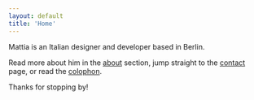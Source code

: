 ```yaml
---
layout: default
title: 'Home'
---
```


<p class="h2">
Mattia is an Italian designer and developer based in Berlin.
</p>

Read more about him in the [about](about "About page") section, jump straight to the [contact](contact "Contact page") page, or read the [colophon](colophon "Colophon page").

Thanks for stopping by!
